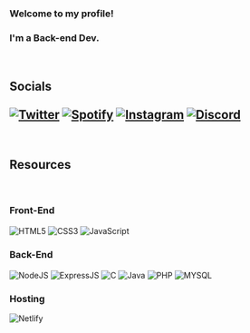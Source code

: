 
### Welcome to my profile! 
### I'm a Back-end Dev.

<br>

## Socials <br><br>[![Twitter](https://img.shields.io/badge/Twitter-1DA1F2?style=for-the-badge&logo=twitter&logoColor=white)](https://twitter.com/mockjk_) [![Spotify](https://img.shields.io/badge/Spotify-1ED760?&style=for-the-badge&logo=spotify&logoColor=white)](https://open.spotify.com/user/313vaz6xguch3krd32ob2s5nexs4) [![Instagram](https://img.shields.io/badge/Instagram-E4405F?style=for-the-badge&logo=instagram&logoColor=white)](https://www.instagram.com/mockjk/) [![Discord](https://img.shields.io/badge/Discord-7289DA?style=for-the-badge&logo=discord&logoColor=white)](https://discordlookup.com/user/1021553477610127472)

<br>

## Resources
<br>

<h3>Front-End</h3>

<div>
    <img align="center" alt="HTML5" src="https://img.shields.io/badge/HTML5-E34F26?style=for-the-badge&logo=html5&logoColor=white">
    <img align="center" alt="CSS3" src="https://img.shields.io/badge/CSS3-1572B6?style=for-the-badge&logo=css3&logoColor=white">
    <img align="center" alt="JavaScript" src="https://img.shields.io/badge/JavaScript-F7DF1E?style=for-the-badge&logo=javascript&logoColor=black">
</div>

<h3> Back-End </h3>

<div>
    <img align="center" alt="NodeJS" src="https://img.shields.io/badge/Node.js-43853D?style=for-the-badge&logo=node.js&logoColor=white">
    <img align="center" alt="ExpressJS" src="https://img.shields.io/badge/Express.js-404D59?style=for-the-badge">
    <img align="center" alt="C" src="https://img.shields.io/badge/C-00599C?style=for-the-badge&logo=c&logoColor=white">
    <img align="center" alt="Java" src="https://img.shields.io/badge/Java-ED8B00?style=for-the-badge&logo=openjdk&logoColor=white">
    <img align="center" alt="PHP" src="https://img.shields.io/badge/PHP-777BB4?style=for-the-badge&logo=php&logoColor=white">
    <img align="center" alt="MYSQL" src="https://img.shields.io/badge/MySQL-005C84?style=for-the-badge&logo=mysql&logoColor=white">

</div>

<h3>Hosting</h3>

<div>
    <img align="center" alt="Netlify" src="https://img.shields.io/badge/Netlify-00C7B7?style=for-the-badge&logo=netlify&logoColor=white">
</div>
